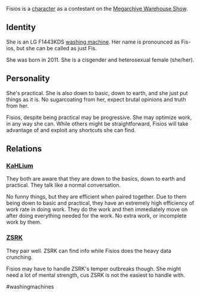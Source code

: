 Fisios is a [character](Characters.md) as a contestant on the [Megarchive Warehouse Show](Megarchive%20Warehouse%20Show.md).

## Identity

She is an LG F1443KDS [washing machine](Washing%20Machines.md). Her name is pronounced as Fis-ios, but she can be called as just Fis.

She was born in 2011. She is a cisgender and heterosexual female (she/her).

## Personality
She's practical. She is also down to basic, down to earth, and she just put things as it is. No sugarcoating from her, expect brutal opinions and truth from her.

Fisios, despite being practical may be progressive. She may optimize work, in any way she can. While others might be straightforward, Fisios will take advantage of and exploit any shortcuts she can find.

## Relations 
### [KaHLium](KaHLium.md)
They both are aware that they are down to the basics, down to earth and practical. They talk like a normal conversation.

No funny things, but they are efficient when paired together. Due to them being down to basic and practical, they have an extremely high efficiency of work rate in doing work. They do the work and then immediately move on after doing everything needed for the work. No extra work, or incomplete work by them.

### [ZSRK](ZSRK.md)
They pair well. ZSRK can find info while Fisios does the heavy data crunching.

Fisios may have to handle ZSRK's temper outbreaks though. She might need a lot of mental strength, cus ZSRK is not the easiest to handle with.

#washingmachines 
